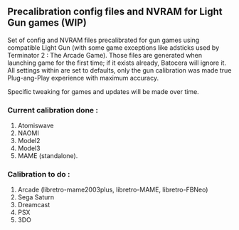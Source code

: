 ## Precalibration config files and NVRAM for Light Gun games (WIP)

Set of config and NVRAM files precalibrated for gun games using compatible Light Gun (with some game exceptions like adsticks used by Terminator 2 : The Arcade Game). Those files are generated when launching game for the first time; if it exists already, Batocera will ignore it. All settings within are set to defaults, only the gun calibration was made true Plug-ang-Play experience with maximum accuracy.

Specific tweaking for games and updates will be made over time.

### Current calibration done :
1. Atomiswave
2. NAOMI
3. Model2
4. Model3
5. MAME (standalone).

### Calibration to do :
1. Arcade (libretro-mame2003plus, libretro-MAME, libretro-FBNeo)
4. Sega Saturn
5. Dreamcast
6. PSX
7. 3DO
